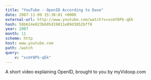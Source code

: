 ```yaml
---
title: "YouTube - OpenID According to Dave"
date: 2007-11-09 15:38:01 +0000
external-url: http://www.youtube.com/watch?v=xcmY8Pk-qEk
hash: 58b624e823b605d19011e89d3852bff8
year: 2007
month: 11
scheme: http
host: www.youtube.com
path: /watch
query:
    v: "xcmY8Pk-qEk"
---
```


A short video explaining OpenID, brought to you by myVidoop.com
